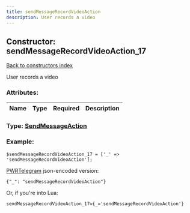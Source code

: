 ```yaml
---
title: sendMessageRecordVideoAction
description: User records a video
---
```

## Constructor: sendMessageRecordVideoAction\_17  
[Back to constructors index](index.md)



User records a video

### Attributes:

| Name     |    Type       | Required | Description |
|----------|---------------|----------|-------------|



### Type: [SendMessageAction](../types/SendMessageAction.md)


### Example:

```
$sendMessageRecordVideoAction_17 = ['_' => 'sendMessageRecordVideoAction'];
```  

[PWRTelegram](https://pwrtelegram.xyz) json-encoded version:

```
{"_": "sendMessageRecordVideoAction"}
```


Or, if you're into Lua:  


```
sendMessageRecordVideoAction_17={_='sendMessageRecordVideoAction'}

```


